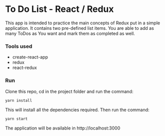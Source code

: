 # To Do List - React / Redux

This app is intended to practice the main concepts of Redux put in a simple application. It contains two pre-defined list items. You are able to add as many ToDos as You want and mark them as completed as well.

### Tools used

- create-react-app
- redux
- react-redux

### Run

Clone this repo, cd in the project folder and run the command:

```
yarn install
```
This will install all the dependencies required. Then run the command:
```
yarn start
```

The application will be available in http://localhost:3000
